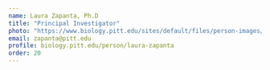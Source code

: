```yaml
---
name: Laura Zapanta, Ph.D
title: "Principal Investigator"
photo: "https://www.biology.pitt.edu/sites/default/files/person-images/r182_Zapanta%20cropped.jpg" 
email: zapanta@pitt.edu
profile: biology.pitt.edu/person/laura-zapanta
order: 20
---
```

